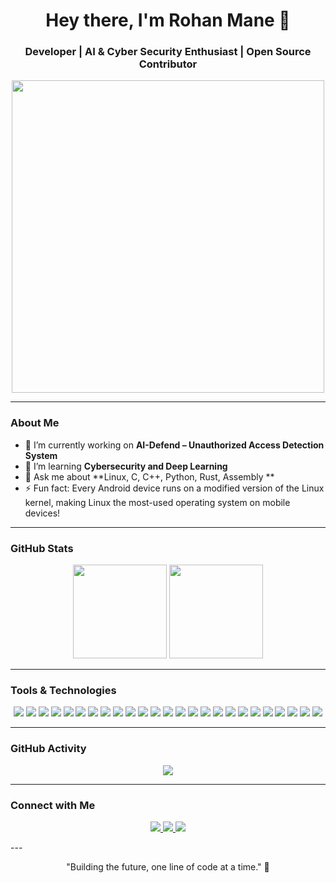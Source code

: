 <!-- Header with Profile Name and Tagline -->
<h1 align="center">Hey there, I'm Rohan Mane 👋</h1>
<h3 align="center">Developer | AI & Cyber Security Enthusiast | Open Source Contributor</h3>

<!-- Animated Image -->
<p align="center">
  <img src="https://media.giphy.com/media/qgQUggAC3Pfv687qPC/giphy.gif" width="500">
</p>

---

<!-- About Me Section -->
### About Me

- 🔭 I’m currently working on **AI-Defend – Unauthorized Access Detection System**  
- 🌱 I’m learning **Cybersecurity and Deep Learning**
- 💬 Ask me about **Linux, C, C++, Python, Rust, Assembly **
- ⚡ Fun fact: Every Android device runs on a modified version of the Linux kernel, making Linux the most-used operating system on mobile devices!

---

<!-- GitHub Stats and Languages -->
### GitHub Stats
<p align="center">
  <img height="150em" src="https://github-readme-stats.vercel.app/api?username=iamrohanmane&show_icons=true&theme=radical">
  <img height="150em" src="https://github-readme-stats.vercel.app/api/top-langs/?username=iamrohanmane&layout=compact&theme=radical">
</p>

---

<!-- Tools and Languages -->
### Tools & Technologies
<p align="center">
  <img src="https://img.shields.io/badge/HTML5-E34F26?style=for-the-badge&logo=html5&logoColor=white" />
  <img src="https://img.shields.io/badge/CSS3-1572B6?style=for-the-badge&logo=css3&logoColor=white" />
  <img src="https://img.shields.io/badge/JavaScript-F7DF1E?style=for-the-badge&logo=javascript&logoColor=black" />
  <img src="https://img.shields.io/badge/CSS%20Flexbox-2965F1?style=for-the-badge&logo=css3&logoColor=white" />
  <img src="https://img.shields.io/badge/Grid-FFDD00?style=for-the-badge&logo=css3&logoColor=white" />
  <img src="https://img.shields.io/badge/jQuery-0769AD?style=for-the-badge&logo=jquery&logoColor=white" />
  <img src="https://img.shields.io/badge/Node.js-339933?style=for-the-badge&logo=nodedotjs&logoColor=white" />
  <img src="https://img.shields.io/badge/APIs-FF6F00?style=for-the-badge&logo=postman&logoColor=white" />
  <img src="https://img.shields.io/badge/PostgreSQL-4169E1?style=for-the-badge&logo=postgresql&logoColor=white" />
  <img src="https://img.shields.io/badge/React-61DAFB?style=for-the-badge&logo=react&logoColor=black" />
  <img src="https://img.shields.io/badge/Vite-646CFF?style=for-the-badge&logo=vite&logoColor=white" />
  <img src="https://img.shields.io/badge/Svelte-FF3E00?style=for-the-badge&logo=svelte&logoColor=white" />
  <img src="https://img.shields.io/badge/Express.js-000000?style=for-the-badge&logo=express&logoColor=white" />
  <img src="https://img.shields.io/badge/MongoDB-47A248?style=for-the-badge&logo=mongodb&logoColor=white" />
  <img src="https://img.shields.io/badge/TypeScript-3178C6?style=for-the-badge&logo=typescript&logoColor=white" />
  <img src="https://img.shields.io/badge/Git-F05032?style=for-the-badge&logo=git&logoColor=white" />
  <img src="https://img.shields.io/badge/GitHub-181717?style=for-the-badge&logo=github&logoColor=white" />
  <img src="https://img.shields.io/badge/MySQL-4479A1?style=for-the-badge&logo=mysql&logoColor=white" />
  <img src="https://img.shields.io/badge/Python-3776AB?style=for-the-badge&logo=python&logoColor=white" />
  <img src="https://img.shields.io/badge/Linux-FCC624?style=for-the-badge&logo=linux&logoColor=black" />
  <img src="https://img.shields.io/badge/Bash-4EAA25?style=for-the-badge&logo=gnubash&logoColor=white" />
  <img src="https://img.shields.io/badge/Computer%20Hardware-0078D6?style=for-the-badge&logo=microchip&logoColor=white" />
  <img src="https://img.shields.io/badge/C-A8B9CC?style=for-the-badge&logo=c&logoColor=white" />
  <img src="https://img.shields.io/badge/Assembly-525252?style=for-the-badge&logoColor=white" />
  <img src="https://img.shields.io/badge/Microprocessor-FF6F00?style=for-the-badge&logo=microchip&logoColor=white" />
</p>

---

<!-- GitHub Contribution Graph -->
### GitHub Activity
<p align="center">
  <img src="https://activity-graph.herokuapp.com/graph?username=iamrohanamane&theme=react-dark">
</p>

---

<!-- Connect with Me Section -->
### Connect with Me

<p align="center">
  <a href="https://www.linkedin.com/in/iamrohanmane/">
    <img src="https://img.shields.io/badge/LinkedIn-0A66C2?style=for-the-badge&logo=linkedin&logoColor=white">
  </a>
  <a href="https://twitter.com/iamrohanmane">
    <img src="https://img.shields.io/badge/Twitter-1DA1F2?style=for-the-badge&logo=twitter&logoColor=white">
  </a>
  <a href="https://dev.to/imarohanmane">
    <img src="https://img.shields.io/badge/DEV.TO-0A0A0A?style=for-the-badge&logo=dev.to&logoColor=white">
  </a>
</p>
---

<!-- Footer Quote -->
<p align="center">
  "Building the future, one line of code at a time." 🚀
</p>
